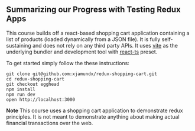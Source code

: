 ## Summarizing our Progress with Testing Redux Apps

This course builds off a react-based shopping cart application containing a list of products (loaded dynamically from a JSON file). It is fully self-sustaining and does not rely on any third party APIs. It uses [vite](https://vitejs.dev/) as the underlying bundler and development tool with [react-ts](https://vitejs.dev/guide/#scaffolding-your-first-vite-project) preset.

To get started simply follow the these instructions:

```
git clone git@github.com:xjamundx/redux-shopping-cart.git
cd redux-shopping-cart
git checkout egghead
npm install
npm run dev
open http://localhost:3000
```

**Note** This course uses a shopping cart application to demonstrate redux principles. It is not meant to demonstrate anything about making actual financial transactions over the web.
